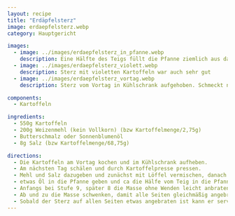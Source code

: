 ```yaml
---
layout: recipe
title: "Erdäpfelsterz"
image: erdaepfelsterz.webp
category: Hauptgericht

images:
  - image: ../images/erdaepfelsterz_in_pfanne.webp
    description: Eine Hälfte des Teigs füllt die Pfanne ziemlich aus darum muss man es auf 2x machen
  - image: ../images/erdaepfelsterz_violett.webp
    description: Sterz mit violetten Kartoffeln war auch sehr gut
  - image: ../images/erdaepfelsterz_vortag.webp
    description: Sterz vom Vortag in Kühlschrank aufgehoben. Schmeckt noch immer super, ist aber etwas weicher als wenn er frisch ist

components:
  - Kartoffeln

ingredients:
  - 550g Kartoffeln
  - 200g Weizenmehl (kein Vollkorn) (bzw Kartoffelmenge/2,75g)
  - Butterschmalz oder Sonnenblumenöl
  - 8g Salz (bzw Kartoffelmenge/68,75g)

directions:
  - Die Kartoffeln am Vortag kochen und im Kühlschrank aufheben.
  - Am nächsten Tag schälen und durch Kartoffelpresse pressen.
  - Mehl und Salz dazugeben und zunächst mit Löffel vermischen, danach mit den Händen gut zu einem bröseligen Teig kneten
  - etwas Öl in die Pfanne geben und ca die Hälfe vom Teig in die Pfanne geben.
  - Anfangs bei Stufe 9, später 8 die Masse ohne Wenden leicht anbraten und immer wieder mit Kochlöffel zerkleinern
  - Ab und zu die Masse schwenken, damit alle Seiten gleichmäßig angebraten werden, dann wieder ruhen lassen und zerkleinern. Später kann auf Stufe 7 zurückgedreht werden. Evtl etwas Pfeffer dazugeben.
  - Sobald der Sterz auf allen Seiten etwas angebraten ist kann er serviert werden und die andere Hälfe des Teigs wird zubereitet (neues Öl, wieder Stufe 9 usw.)
---
```

